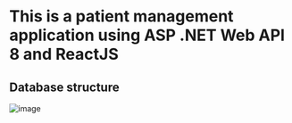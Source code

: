 # **This is a patient management application using ASP .NET Web API 8 and ReactJS**
## Database structure
![image](https://github.com/user-attachments/assets/f12bfd9f-9d7d-44aa-b053-8500ee96dc55)
